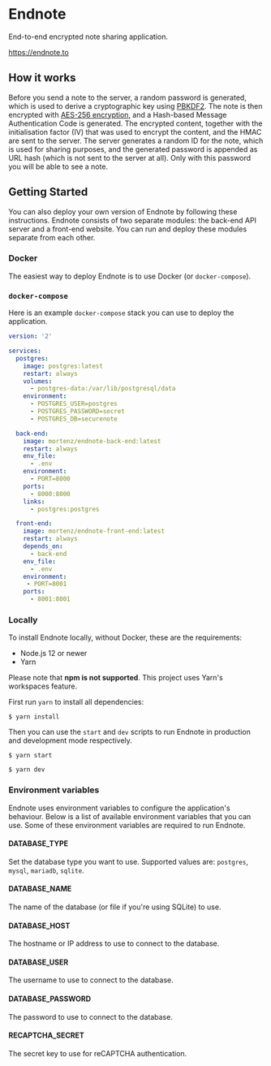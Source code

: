# Endnote

End-to-end encrypted note sharing application.

https://endnote.to

## How it works

Before you send a note to the server, a random password is generated, which is used to derive a cryptographic key
using [PBKDF2](https://en.wikipedia.org/wiki/PBKDF2). The note is then encrypted with
[AES-256 encryption](https://en.wikipedia.org/wiki/Advanced_Encryption_Standard), and a Hash-based Message
Authentication Code is generated. The encrypted content, together with the initialisation factor (IV) that was used
to encrypt the content, and the HMAC are sent to the server. The server generates a random ID
for the note, which is used for sharing purposes, and the generated password is appended as URL hash (which is not sent
to the server at all). Only with this password you will be able to see a note.

## Getting Started

You can also deploy your own version of Endnote by following these instructions. Endnote consists of two separate
modules: the back-end API server and a front-end website. You can run and deploy these modules separate from each other.

### Docker

The easiest way to deploy Endnote is to use Docker (or `docker-compose`).

### `docker-compose`

Here is an example `docker-compose` stack you can use to deploy the application.

```yaml
version: '2'

services:
  postgres:
    image: postgres:latest
    restart: always
    volumes:
      - postgres-data:/var/lib/postgresql/data
    environment:
      - POSTGRES_USER=postgres
      - POSTGRES_PASSWORD=secret
      - POSTGRES_DB=securenote

  back-end:
    image: mortenz/endnote-back-end:latest
    restart: always
    env_file:
      - .env
    environment:
      - PORT=8000
    ports:
      - 8000:8000
    links:
      - postgres:postgres

  front-end:
    image: mortenz/endnote-front-end:latest
    restart: always
    depends_on:
      - back-end
    env_file:
      - .env
    environment:
     - PORT=8001
    ports:
      - 8001:8001
```

### Locally

To install Endnote locally, without Docker, these are the requirements:

- Node.js 12 or newer
- Yarn

Please note that **npm is not supported**. This project uses Yarn's workspaces feature.

First run `yarn` to install all dependencies:

```
$ yarn install
```

Then you can use the `start` and `dev` scripts to run Endnote in production and development mode respectively.

```
$ yarn start
```

```
$ yarn dev
```

### Environment variables

Endnote uses environment variables to configure the application's behaviour. Below is a list of available environment
 variables that you can use. Some of these environment variables are required to run Endnote.

#### DATABASE_TYPE

Set the database type you want to use. Supported values are: `postgres`, `mysql`, `mariadb`, `sqlite`.

#### DATABASE_NAME

The name of the database (or file if you're using SQLite) to use.

#### DATABASE_HOST

The hostname or IP address to use to connect to the database.

#### DATABASE_USER

The username to use to connect to the database.

#### DATABASE_PASSWORD

The password to use to connect to the database.

#### RECAPTCHA_SECRET

The secret key to use for reCAPTCHA authentication.
